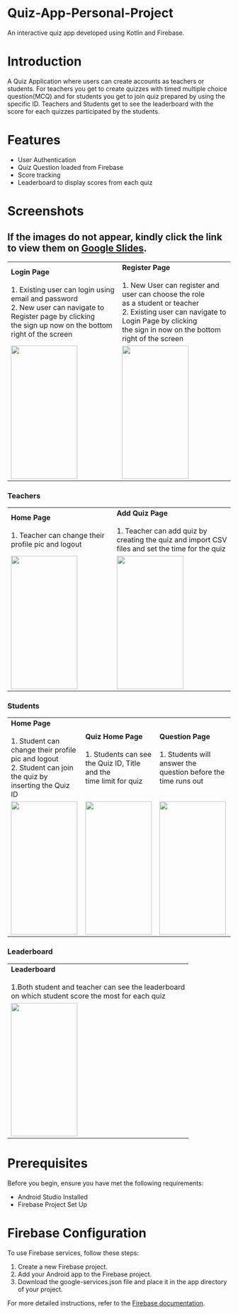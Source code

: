 # Quiz-App-Personal-Project
An interactive quiz app developed using Kotlin and Firebase.


# Introduction
A Quiz Application where users can create accounts as teachers or students. For teachers you get to create quizzes with timed multiple choice question(MCQ) and for students you get to join quiz prepared by using the specific ID. 
Teachers and Students get to see the leaderboard with the score for each quizzes participated by the students.


# Features
* User Authentication
* Quiz Question loaded from Firebase
* Score tracking
* Leaderboard to display scores from each quiz


# Screenshots
## If the images do not appear, kindly click the link to view them on [Google Slides](https://docs.google.com/presentation/d/1jcxPmrJLf9d8LzZsYta_gyXqr026qTtSNzbk2hTiVVM/edit?usp=sharing).

<table>
  <tr>
    <td>
      <strong>Login Page</strong>
      <br/>
      <br/>
      1. Existing user can login using email and password
      <br/>
      2. New user can navigate to Register page by clicking <br/> the sign up now on the bottom right of the screen
    </td>
     <td>
       <strong>Register Page</strong>
       <br/>
       <br/>
       1. New User can register and user can choose the role <br/> as a student or teacher
       <br/>
       2. Existing user can navigate to Login Page by clicking <br/> the sign in now on the bottom right of the screen
     </td>
  </tr>
  <tr>
    <td><img src="https://github.com/AdrianKZT/Quiz-App-Personal-Project/assets/92383323/99171c43-de9f-4e59-8e03-0880fbe3ec7e" width="150" height="300"></td>
    <td><img src="https://github.com/AdrianKZT/Quiz-App-Personal-Project/assets/92383323/af09d4f1-9780-4208-bfcd-f95e54c70a21" width="150" height="300"></td>
  </tr>
 </table>


### Teachers
 <table>
  <tr>
    <td>
      <strong>Home Page</strong>
       <br/>
      <br/>
      1. Teacher can change their profile pic and logout 
    </td>
     <td>
       <strong>Add Quiz Page</strong>
        <br/>
        <br/>
        1. Teacher can add quiz by creating the quiz and import CSV <br/> files and set the time for the quiz
     </td>
  </tr>
  <tr>
    <td><img src="https://github.com/AdrianKZT/Quiz-App-Personal-Project/assets/92383323/f61c87a3-ce34-4a44-8860-faed1f459512" width="150" height="300"></td>
    <td><img src="https://github.com/AdrianKZT/Quiz-App-Personal-Project/assets/92383323/a3938ea3-df56-4bd3-bef8-f0ce2cf64b18" width="150" height="300"></td>
  </tr>
 </table>


 ### Students
 <table>
  <tr>
    <td>
      <strong>Home Page</strong>
       <br/>
        <br/>
        1. Student can change their profile pic and logout
        <br/>
        2. Student can join the quiz by inserting the Quiz ID
    </td>
     <td>
       <strong>Quiz Home Page</strong>
        <br/>
        <br/>
        1. Students can see the Quiz ID, Title and the <br/> time limit for quiz
     </td>
    <td>
      <strong>Question Page</strong>
      <br/>
      <br/>
      1. Students will answer the question before the time runs out
    </td>
  </tr>
  <tr>
    <td><img src="https://github.com/AdrianKZT/Quiz-App-Personal-Project/assets/92383323/9a177871-123e-4e1d-8c9b-540ea30b8751" width="150" height="300"></td>
    <td><img src="https://github.com/AdrianKZT/Quiz-App-Personal-Project/assets/92383323/12e5b766-1a8a-4156-87ef-ab500ead0a86" width="150" height="300"></td>
    <td><img src="https://github.com/AdrianKZT/Quiz-App-Personal-Project/assets/92383323/435b4562-55a8-4bf1-8125-5c0696fcbcea" width="150" height="300"></td>
  </tr>
 </table>


### Leaderboard
<table>
  <tr>
    <td>
      <strong>Leaderboard</strong>
      <br>
      <br>
      1.Both student and teacher can see the leaderboard <br/>on which student score the most for each quiz 
    </td>
  </tr>
  <tr>
    <td>
      <img src="https://github.com/AdrianKZT/Quiz-App-Personal-Project/assets/92383323/c2ebc767-f5bc-478c-a419-ce99feed0ed6" width="150" height="300">
    </td>
  </tr>
</table>


# Prerequisites
Before you begin, ensure you have met the following requirements:

* Android Studio Installed
* Firebase Project Set Up

# Firebase Configuration
To use Firebase services, follow these steps:

1. Create a new Firebase project.
2. Add your Android app to the Firebase project.
3. Download the google-services.json file and place it in the app directory of your project.
   
For more detailed instructions, refer to the [Firebase documentation](https://firebase.google.com/docs/android/setup).
